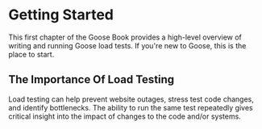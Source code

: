 # Getting Started

This first chapter of the Goose Book provides a high-level overview of writing and running Goose load tests. If you're new to Goose, this is the place to start.

## The Importance Of Load Testing

Load testing can help prevent website outages, stress test code changes, and identify bottlenecks. The ability to run the same test repeatedly gives critical insight into the impact of changes to the code and/or systems.
